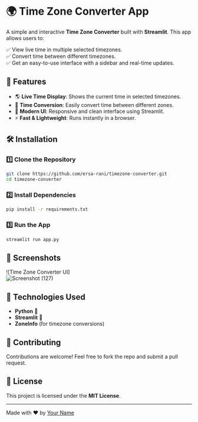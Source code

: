 # 🌍 Time Zone Converter App

A simple and interactive **Time Zone Converter** built with **Streamlit**. This app allows users to:

✅ View live time in multiple selected timezones.  
✅ Convert time between different timezones.  
✅ Get an easy-to-use interface with a sidebar and real-time updates.  

## 🚀 Features
- 🌎 **Live Time Display**: Shows the current time in selected timezones.
- 🔄 **Time Conversion**: Easily convert time between different zones.
- 🎨 **Modern UI**: Responsive and clean interface using Streamlit.
- ⚡ **Fast & Lightweight**: Runs instantly in a browser.

## 🛠 Installation
### 1️⃣ Clone the Repository
```bash
git clone https://github.com/ersa-rani/timezone-converter.git
cd timezone-converter
```

### 2️⃣ Install Dependencies
```bash
pip install -r requirements.txt
```

### 3️⃣ Run the App
```bash
streamlit run app.py
```

## 📸 Screenshots
![Time Zone Converter UI]  
![Screenshot (127)](https://github.com/user-attachments/assets/9f33f1b3-d66b-49ba-b827-6ffe684ca964)


## 📜 Technologies Used
- **Python** 🐍
- **Streamlit** 🎨
- **ZoneInfo** (for timezone conversions)

## 🤝 Contributing
Contributions are welcome! Feel free to fork the repo and submit a pull request.  

## 📄 License
This project is licensed under the **MIT License**.

---
Made with ❤️ by [Your Name](https://github.com/ersa-rani)
